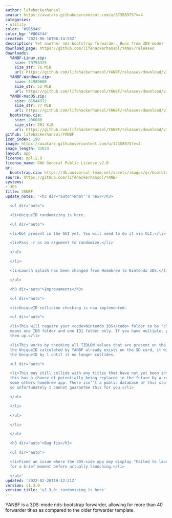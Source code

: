 ```yaml
---
author: lifehackerhansol
avatar: https://avatars.githubusercontent.com/u/37358975?v=4
categories:
- utility
color: '#90594d'
color_bg: '#804f44'
created: '2021-06-16T08:14:55Z'
description: Yet another nds-bootstrap forwarder. Runs from 3DS-mode!
download_page: https://github.com/lifehackerhansol/YANBF/releases
downloads:
  YANBF-Linux.zip:
    size: 79758325
    size_str: 76 MiB
    url: https://github.com/lifehackerhansol/YANBF/releases/download/v1.3.0/YANBF-Linux.zip
  YANBF-Windows.zip:
    size: 54980660
    size_str: 52 MiB
    url: https://github.com/lifehackerhansol/YANBF/releases/download/v1.3.0/YANBF-Windows.zip
  YANBF-macOS.zip:
    size: 81644972
    size_str: 77 MiB
    url: https://github.com/lifehackerhansol/YANBF/releases/download/v1.3.0/YANBF-macOS.zip
  bootstrap.cia:
    size: 206080
    size_str: 201 KiB
    url: https://github.com/lifehackerhansol/YANBF/releases/download/v1.3.0/bootstrap.cia
github: lifehackerhansol/YANBF
icon_index: 198
image: https://avatars.githubusercontent.com/u/37358975?v=4
image_length: 32023
layout: app
license: gpl-2.0
license_name: GNU General Public License v2.0
qr:
  bootstrap.cia: https://db.universal-team.net/assets/images/qr/bootstrap-cia.png
source: https://github.com/lifehackerhansol/YANBF
systems:
- 3DS
title: YANBF
update_notes: '<h3 dir="auto">What''s new?</h3>

  <ul dir="auto">

  <li>UniqueID randomizing is here.

  <ul dir="auto">

  <li>Not present in the GUI yet. You will need to do it via CLI.</li>

  <li>Pass -r as an argument to randomize.</li>

  </ul>

  </li>

  <li>Launch splash has been changed from Homebrew to Nintendo 3DS.</li>

  </ul>

  <h3 dir="auto">Improvements</h3>

  <ul dir="auto">

  <li>UniqueID collision checking is now implemented.

  <ul dir="auto">

  <li>This will require your <code>Nintendo 3DS</code> folder to be "clean". This
  means one ID0 folder and one ID1 folder only. If you have multiple, please clean
  them up.</li>

  <li>This works by checking all TIDLOW values that are present on the SD card. If
  the UniqueID calculated by YANBF already exists on the SD card, it will simply increment
  the UniqueID by 1 until it no longer collides.

  <ul dir="auto">

  <li>This may still collide with any titles that have not yet been installed. So
  this has a chance of potentially being replaced in the future by a retail game or
  some others homebrew app. There isn''t a public database of this stuff or anything
  so unfortunately I cannot guarantee this for you.</li>

  </ul>

  </li>

  </ul>

  </li>

  </ul>

  <h3 dir="auto">Bug fix</h3>

  <ul dir="auto">

  <li>Fixed an issue where the 3DS-side app may display "Failed to launch CIA" error
  for a brief moment before actually launching.</li>

  </ul>'
updated: '2022-02-20T19:12:21Z'
version: v1.3.0
version_title: 'v1.3.0: randomizing is here'
---
```

YANBF is a 3DS-mode nds-bootstrap forwarder, allowing for more than 40 forwarder titles as compared to the older forwarder template.